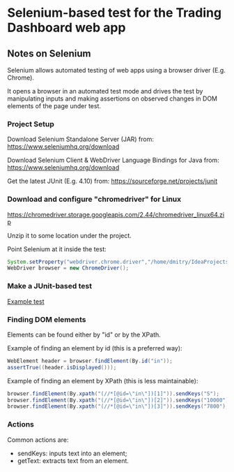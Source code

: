 # Selenium-based test for the Trading Dashboard web app

## Notes on Selenium

Selenium allows automated testing of web apps using a browser driver (E.g. Chrome).

It opens a browser in an automated test mode and drives the test by manipulating inputs and making assertions on observed changes in DOM elements of the page under test.

### Project Setup

Download Selenium Standalone Server (JAR) from:
<https://www.seleniumhq.org/download>

Download Selenium Client & WebDriver Language Bindings for Java from:
<https://www.seleniumhq.org/download>

Get the latest JUnit (E.g. 4.10) from:
<https://sourceforge.net/projects/junit>

### Download and configure "chromedriver" for Linux

<https://chromedriver.storage.googleapis.com/2.44/chromedriver_linux64.zip>

Unzip it to some location under the project.

Point Selenium at it inside the test:
```java
System.setProperty("webdriver.chrome.driver","/home/dmitry/IdeaProjects/SeleniumTest/drivers/chromedriver");
WebDriver browser = new ChromeDriver();
```

### Make a JUnit-based test

[Example test](https://github.com/dmi3aleks/WebAppTester/blob/master/src/com/test/TradingDashboardTest.java)


### Finding DOM elements

Elements can be found either by "id" or by the XPath.


Example of finding an element by id (this is a preferred way):
```java
WebElement header = browser.findElement(By.id("in"));
assertTrue((header.isDisplayed()));
```

Example of finding an element by XPath (this is less maintainable):
```java
browser.findElement(By.xpath("(//*[@id=\"in\"])[1]")).sendKeys("S");
browser.findElement(By.xpath("(//*[@id=\"in\"])[2]")).sendKeys("10000");
browser.findElement(By.xpath("(//*[@id=\"in\"])[3]")).sendKeys("7800");
```

### Actions

Common actions are:
  * sendKeys: inputs text into an element;
  * getText:  extracts text from an element.
